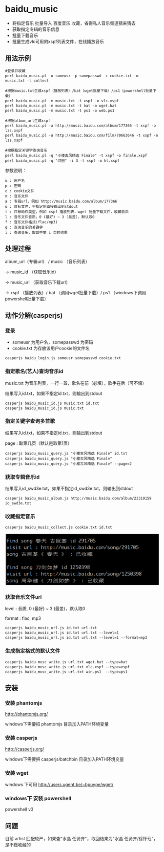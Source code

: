 baidu_music
=================

- 将指定音乐 批量导入 百度音乐 收藏，省得私人音乐频道猜来猜去
- 获取指定专辑的音乐信息
- 批量下载音乐
- 批量生成vlc可用的xspf列表文件，在线播放音乐


用法示例
------------------------

```
#登录并收藏
perl baidu_music.pl -u someusr -p somepasswd -c cookie.txt -m music.txt -t collect

#根据music.txt生成xspf（播放列表）/bat（wget批量下载）/ps1（powershell批量下载）
perl baidu_music.pl -m music.txt -t xspf -o vlc.xspf
perl baidu_music.pl -m music.txt -t bat -o wget.bat
perl baidu_music.pl -m music.txt -t ps1 -o web.ps1

#根据album_url生成xspf
perl baidu_music.pl -a http://music.baidu.com/album/177366 -t xspf -o lzs.xspf
perl baidu_music.pl -a http://music.baidu.com/film/70663646 -t xspf -o lzs.xspf

#根据指定关键字查询音乐
perl baidu_music.pl -q "小楼古风精选 Finale" -t xspf -o finale.xspf
perl baidu_music.pl -q "河图" -i 3 -t xspf -o ht.xspf
```

参数说明：
```
u : 用户名
p : 密码
c : cookie文件
m : 音乐文件
a : 专辑url，例如 http://music.baidu.com/album/177366
o : 目标文件，不指定则直接输出到stdout
t : 目标动作类型，例如 xspf 播放列表，wget 批量下载文件，收藏歌曲
l : 音乐文件音质，0 (最好) ~ 3 (最差)，默认取0
f : 音乐文件格式(flac/mp3)
q : 查询音乐的关键字
i : 查询音乐，取其中第 i 页的结果
```

处理过程
--------

album_url（专辑url） / music （音乐列表）

->  music_id （获取音乐id）

-> music_url （获取音乐下载url）

->  xspf （播放列表）/ bat （调用wget批量下载）/ ps1 （windows下调用powershell批量下载）


动作分解(casperjs)
------------------

### 登录
- someusr 为用户名，somepasswd 为密码
- cookie.txt 为存放该用户cookie的文件名
```
casperjs baidu_login.js someusr somepasswd cookie.txt
```

### 指定歌名(艺人)查询音乐id

music.txt 为音乐列表，一行一首，歌名在前（必填），歌手在后（可不填）

结果写入id.txt，如果不指定id.txt，则输出到stdout

```
casperjs baidu_music_id.js music.txt id.txt
casperjs baidu_music_id.js music.txt
```

### 指定关键字查询多首歌

结果写入id.txt，如果不指定id.txt，则输出到stdout

page : 取第几页（默认是取第1页）

```
casperjs baidu_music_query.js "小楼古风精选 Finale" id.txt
casperjs baidu_music_query.js "小楼古风精选 Finale"
casperjs baidu_music_query.js "小楼古风精选 Finale" --page=2
```

### 获取专辑音乐id
结果写入id_swd3e.txt，如果不指定id_swd3e.txt，则输出到stdout
```
casperjs baidu_music_album.js http://music.baidu.com/album/23319159 id_swd3e.txt
```

### 收藏指定音乐
```
casperjs baidu_music_collect.js cookie.txt id.txt
```
![baidu_music_collect.png](baidu_music_collect.png)


### 获取音乐文件url
level : 音质, 0 (最好) ~ 3 (最差)，默认取0

format :  flac, mp3

```
casperjs baidu_music_url.js id.txt url.txt
casperjs baidu_music_url.js id.txt url.txt --level=1
casperjs baidu_music_url.js id.txt url.txt --level=1 --format=mp3
```

### 生成指定格式的默认文件
```
casperjs baidu_musc_write.js url.txt wget.bat --type=bat
casperjs baidu_musc_write.js url.txt vlc.xspf --type=xspf
casperjs baidu_musc_write.js url.txt win.ps1  --type=ps1
```

安装
----

### 安装 phantomjs

http://phantomjs.org/

windows下需要把 phantomjs 目录加入PATH环境变量

### 安装 casperjs

http://casperjs.org/

windows下需要把 casperjs/batchbin 目录加入PATH环境变量

### 安装 wget

windows 下可用 http://users.ugent.be/~bpuype/wget/

### windows下 安装 powershell

powershell v3


问题
----

目前 artist 匹配较严，如果查"水晶 任贤齐"，取回结果为"水晶 任贤齐/徐怀珏"，是不做收藏的


